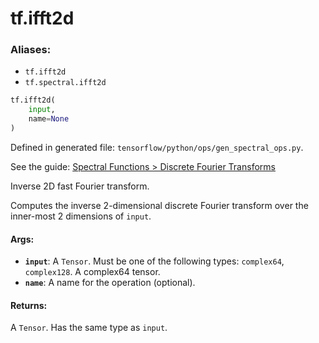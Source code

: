 <div itemscope itemtype="http://developers.google.com/ReferenceObject">
<meta itemprop="name" content="tf.ifft2d" />
</div>

# tf.ifft2d

### Aliases:

* `tf.ifft2d`
* `tf.spectral.ifft2d`

``` python
tf.ifft2d(
    input,
    name=None
)
```



Defined in generated file: `tensorflow/python/ops/gen_spectral_ops.py`.

See the guide: [Spectral Functions > Discrete Fourier Transforms](../../../api_guides/python/spectral_ops.md#Discrete_Fourier_Transforms)

Inverse 2D fast Fourier transform.

Computes the inverse 2-dimensional discrete Fourier transform over the
inner-most 2 dimensions of `input`.

#### Args:

* <b>`input`</b>: A `Tensor`. Must be one of the following types: `complex64`, `complex128`.
    A complex64 tensor.
* <b>`name`</b>: A name for the operation (optional).


#### Returns:

A `Tensor`. Has the same type as `input`.